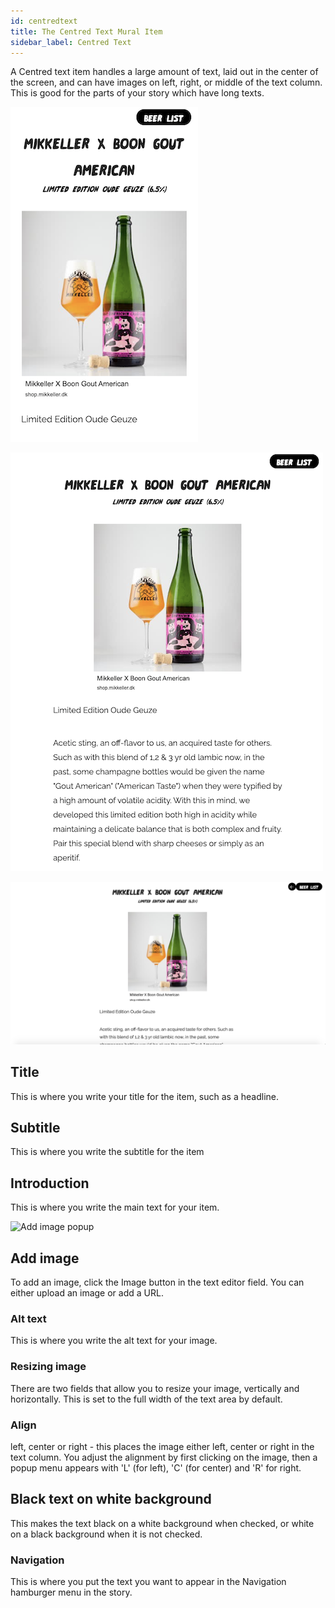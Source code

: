 ```yaml
---
id: centredtext
title: The Centred Text Mural Item
sidebar_label: Centred Text
---
```


A Centred text item handles a large amount of text, laid out in the center of the screen, and can have images on left, right, or middle of the text column. This is good for the parts of your story which have long texts.

![Mural's Centred Text item on phone](./assets/output/CentredText-phone.png "Mural's Centred Text item on phone")

![Mural's Centred Text item on tablet](./assets/output/CentredText-tablet.png "Mural's Centred Text item on tablet")

![Mural's Centred Text item on desktop](./assets/output/CentredText-desktop.png "Mural's Centred Text item on desktop")


## Title

This is where you write your title for the item, such as a headline.

## Subtitle

This is where you write the subtitle for the item

## Introduction

This is where you write the main text for your item.

![Add image popup](./assets/output/image-upload.png "Mural's image upload popup menu")

## Add image

To add an image, click the Image button in the text editor field. You can either upload an image or add a URL. 

### Alt text

This is where you write the alt text for your image.

### Resizing image

There are two fields that allow you to resize your image, vertically and horizontally. This is set to the full width of the text area by default.

### Align

left, center or right - this places the image either left, center or right in the text column. You adjust the alignment by first clicking on the image, then a popup menu appears with 'L' (for left), 'C' (for center) and 'R' for right.

## Black text on white background

This makes the text black on a white background when checked, or white on a black background when it is not checked.

### Navigation

This is where you put the text you want to appear in the Navigation hamburger menu in the story.
